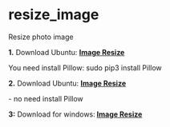 # resize_image
Resize photo image
<p><strong>1.</strong> Download Ubuntu:&nbsp;<strong><a href="https://github.com/muharemovic/resize_image/raw/master/imageresize_1.0_all.deb">Image Resize</a></strong></p>
<p>You need install Pillow: sudo pip3 install Pillow</p>
<p><strong>2.</strong> Download Ubuntu:&nbsp;<strong><a href="https://github.com/muharemovic/resize_image/raw/master/imageresize_1.0_N_all.deb">Image Resize</a></strong></p>
<p>- no need install Pillow</p>
<p><strong>3:</strong> Download for windows:<strong>&nbsp;<a href="https://github.com/muharemovic/resize_image/raw/master/Resize%20Image.exe">Image Resize</a></strong></p>
